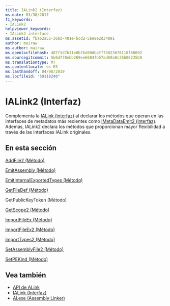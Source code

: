 ```yaml
---
title: IALink2 (Interfaz)
ms.date: 03/30/2017
f1_keywords:
- IALink2
helpviewer_keywords:
- IALink2 interface
ms.assetid: fba62a55-36bd-401e-bcd2-5be8e2d34891
author: mairaw
ms.author: mairaw
ms.openlocfilehash: 487f3d7b31e0b7bd09dbaff7b823678118f68092
ms.sourcegitcommit: 5b6d778ebb269ee6684fb57ad69a8c28b06235b9
ms.translationtype: MT
ms.contentlocale: es-ES
ms.lasthandoff: 04/08/2019
ms.locfileid: "59118240"
---
```

# <a name="ialink2-interface"></a>IALink2 (Interfaz)
Complementa la [IALink (interfaz)](../../../../docs/framework/unmanaged-api/alink/ialink-interface.md) al declarar los métodos que operan en las interfaces de metadatos más recientes como [IMetaDataEmit2 (interfaz)](../../../../docs/framework/unmanaged-api/metadata/imetadataemit2-interface.md). Además, IALink2 declara los métodos que proporcionan mayor flexibilidad a través de las interfaces IALink originales.  
  
## <a name="in-this-section"></a>En esta sección  
 [AddFile2 (Método)](../../../../docs/framework/unmanaged-api/alink/addfile2-method.md)  
  
 [EmitAssembly (Método)](../../../../docs/framework/unmanaged-api/alink/emitassembly-method.md)  
  
 [EmitInternalExportedTypes (Método)](../../../../docs/framework/unmanaged-api/alink/emitinternalexportedtypes-method.md)  
  
 [GetFileDef (Método)](../../../../docs/framework/unmanaged-api/alink/getfiledef-method.md)  
  
 GetPublicKeyToken (Método)  
  
 [GetScope2 (Método)](../../../../docs/framework/unmanaged-api/alink/getscope2-method.md)  
  
 [ImportFileEx (Método)](../../../../docs/framework/unmanaged-api/alink/importfileex-method.md)  
  
 [ImportFileEx2 (Método)](../../../../docs/framework/unmanaged-api/alink/importfileex2-method.md)  
  
 [ImportTypes2 (Método)](../../../../docs/framework/unmanaged-api/alink/importtypes2-method.md)  
  
 [SetAssemblyFile2 (Método)](../../../../docs/framework/unmanaged-api/alink/setassemblyfile2-method.md)  
  
 [SetPEKind (Método)](../../../../docs/framework/unmanaged-api/alink/setpekind-method.md)  
  
## <a name="see-also"></a>Vea también

- [API de ALink](../../../../docs/framework/unmanaged-api/alink/index.md)
- [IALink (Interfaz)](../../../../docs/framework/unmanaged-api/alink/ialink-interface.md)
- [Al.exe (Assembly Linker)](../../../../docs/framework/tools/al-exe-assembly-linker.md)
